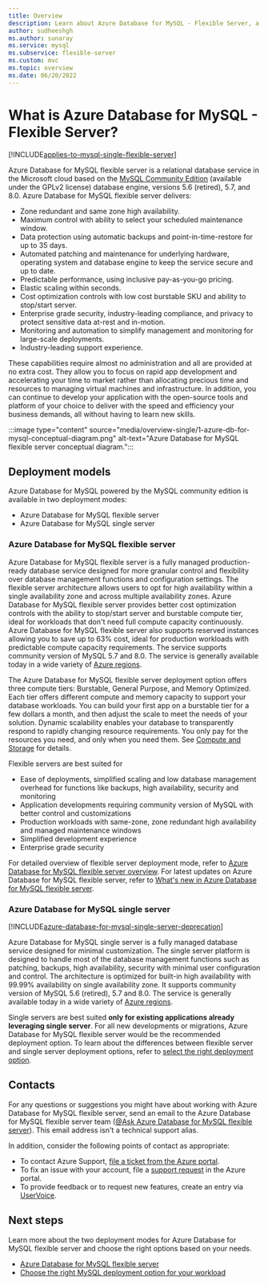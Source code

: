```yaml
---
title: Overview
description: Learn about Azure Database for MySQL - Flexible Server, a relational database service in the Microsoft cloud based on the MySQL Community Edition.
author: sudheeshgh
ms.author: sunaray
ms.service: mysql
ms.subservice: flexible-server
ms.custom: mvc
ms.topic: overview
ms.date: 06/20/2022 
---
```


# What is Azure Database for MySQL - Flexible Server?

[!INCLUDE[applies-to-mysql-single-flexible-server](../includes/applies-to-mysql-single-flexible-server.md)]

Azure Database for MySQL flexible server is a relational database service in the Microsoft cloud based on the [MySQL Community Edition](https://www.mysql.com/products/community/) (available under the GPLv2 license) database engine, versions 5.6 (retired), 5.7, and 8.0. Azure Database for MySQL flexible server delivers:

- Zone redundant and same zone high availability.
- Maximum control with ability to select your scheduled maintenance window.
- Data protection using automatic backups and point-in-time-restore for up to 35 days.
- Automated patching and maintenance for underlying hardware, operating system and database engine to keep the service secure and up to date.
- Predictable performance, using inclusive pay-as-you-go pricing.
- Elastic scaling within seconds.
- Cost optimization controls with low cost burstable SKU and ability to stop/start server.
- Enterprise grade security, industry-leading compliance, and privacy to protect sensitive data at-rest and in-motion.
- Monitoring and automation to simplify management and monitoring for large-scale deployments.
- Industry-leading support experience.

These capabilities require almost no administration and all are provided at no extra cost. They allow you to focus on rapid app development and accelerating your time to market rather than allocating precious time and resources to managing virtual machines and infrastructure. In addition, you can continue to develop your application with the open-source tools and platform of your choice to deliver with the speed and efficiency your business demands, all without having to learn new skills.

:::image type="content" source="media/overview-single/1-azure-db-for-mysql-conceptual-diagram.png" alt-text="Azure Database for MySQL flexible server conceptual diagram.":::

## Deployment models

Azure Database for MySQL powered by the MySQL community edition is available in two deployment modes:
- Azure Database for MySQL flexible server
- Azure Database for MySQL single server

### Azure Database for MySQL flexible server

Azure Database for MySQL flexible server is a fully managed production-ready database service designed for more granular control and flexibility over database management functions and configuration settings. The flexible server architecture allows users to opt for high availability within a single availability zone and across multiple availability zones. Azure Database for MySQL flexible server provides better cost optimization controls with the ability to stop/start server and burstable compute tier, ideal for workloads that don't need full compute capacity continuously. Azure Database for MySQL flexible server also supports reserved instances allowing you to save up to 63% cost, ideal for production workloads with predictable compute capacity requirements. The service supports community version of MySQL 5.7 and 8.0. The service is generally available today in a wide variety of [Azure regions](overview.md#azure-regions).

The Azure Database for MySQL flexible server deployment option offers three compute tiers: Burstable, General Purpose, and Memory Optimized. Each tier offers different compute and memory capacity to support your database workloads. You can build your first app on a burstable tier for a few dollars a month, and then adjust the scale to meet the needs of your solution. Dynamic scalability enables your database to transparently respond to rapidly changing resource requirements. You only pay for the resources you need, and only when you need them. See [Compute and Storage](concepts-compute-storage.md) for details.

Flexible servers are best suited for
- Ease of deployments, simplified scaling and low database management overhead for functions like backups, high availability, security and monitoring
- Application developments requiring community version of MySQL with better control and customizations
- Production workloads with same-zone, zone redundant high availability and managed maintenance windows
- Simplified development experience 
- Enterprise grade security

For detailed overview of flexible server deployment mode, refer to [Azure Database for MySQL flexible server overview](overview.md). For latest updates on Azure Database for MySQL flexible server, refer to [What's new in Azure Database for MySQL flexible server](whats-new.md).

### Azure Database for MySQL single server

[!INCLUDE[azure-database-for-mysql-single-server-deprecation](../includes/azure-database-for-mysql-single-server-deprecation.md)]

Azure Database for MySQL single server is a fully managed database service designed for minimal customization. The single server platform is designed to handle most of the database management functions such as patching, backups, high availability, security with minimal user configuration and control. The architecture is optimized for built-in high availability with 99.99% availability on single availability zone. It supports community version of MySQL 5.6 (retired), 5.7 and 8.0. The service is generally available today in a wide variety of [Azure regions](https://azure.microsoft.com/global-infrastructure/services/).

Single servers are best suited **only for existing applications already leveraging single server**. For all new developments or migrations, Azure Database for MySQL flexible server would be the recommended deployment option. To learn about the differences between flexible server and single server deployment options, refer to [select the right deployment option](../select-right-deployment-type.md).

## Contacts
For any questions or suggestions you might have about working with Azure Database for MySQL flexible server, send an email to the Azure Database for MySQL flexible server team ([@Ask Azure Database for MySQL flexible server](mailto:AskAzureDBforMySQL@service.microsoft.com)). This email address isn't a technical support alias.

In addition, consider the following points of contact as appropriate:

- To contact Azure Support, [file a ticket from the Azure portal](https://portal.azure.com/?#blade/Microsoft_Azure_Support/HelpAndSupportBlade).
- To fix an issue with your account, file a [support request](https://portal.azure.com/#blade/Microsoft_Azure_Support/HelpAndSupportBlade/newsupportrequest) in the Azure portal.
- To provide feedback or to request new features, create an entry via [UserVoice](https://feedback.azure.com/d365community/forum/47b1e71d-ee24-ec11-b6e6-000d3a4f0da0).

## Next steps

Learn more about the two deployment modes for Azure Database for MySQL flexible server and choose the right options based on your needs.

- [Azure Database for MySQL flexible server](../index.yml)
- [Choose the right MySQL deployment option for your workload](../select-right-deployment-type.md)

